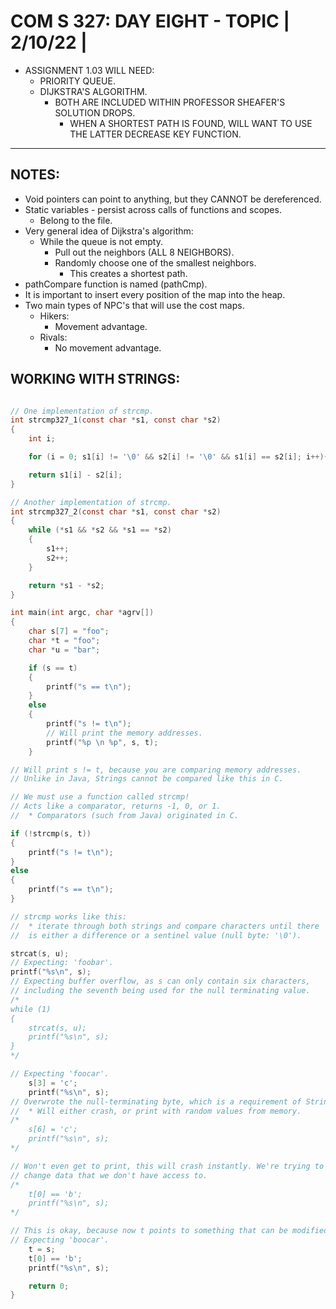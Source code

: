 # **COM S 327: DAY EIGHT - TOPIC | 2/10/22 |**

* ASSIGNMENT 1.03 WILL NEED: 
    * PRIORITY QUEUE.
    * DIJKSTRA'S ALGORITHM.
        * BOTH ARE INCLUDED WITHIN PROFESSOR SHEAFER'S SOLUTION DROPS.
            * WHEN A SHORTEST PATH IS FOUND, WILL WANT TO USE THE LATTER DECREASE KEY FUNCTION.
---

## **NOTES:**
* Void pointers can point to anything, but they CANNOT be dereferenced.
* Static variables - persist across calls of functions and scopes.
    * Belong to the file.
* Very general idea of Dijkstra's algorithm:
    * While the queue is not empty.
        * Pull out the neighbors (ALL 8 NEIGHBORS).
        * Randomly choose one of the smallest neighbors.
            * This creates a shortest path.
* pathCompare function is named (pathCmp).
* It is important to insert every position of the map into the heap.
* Two main types of NPC's that will use the cost maps.
    * Hikers:
        * Movement advantage.
    * Rivals:
        * No movement advantage.

## **WORKING WITH STRINGS:**
```c

// One implementation of strcmp.
int strcmp327_1(const char *s1, const char *s2)
{
    int i;

    for (i = 0; s1[i] != '\0' && s2[i] != '\0' && s1[i] == s2[i]; i++){};

    return s1[i] - s2[i];
}

// Another implementation of strcmp.
int strcmp327_2(const char *s1, const char *s2)
{
    while (*s1 && *s2 && *s1 == *s2)
    {
        s1++;
        s2++;
    }

    return *s1 - *s2;
}

int main(int argc, char *agrv[])
{
    char s[7] = "foo";
    char *t = "foo";
    char *u = "bar";

    if (s == t)
    {
        printf("s == t\n");
    }
    else
    {
        printf("s != t\n");
        // Will print the memory addresses.
        printf("%p \n %p", s, t);
    }

// Will print s != t, because you are comparing memory addresses.
// Unlike in Java, Strings cannot be compared like this in C.

// We must use a function called strcmp!
// Acts like a comparator, returns -1, 0, or 1. 
//  * Comparators (such from Java) originated in C.

if (!strcmp(s, t))
{
    printf("s != t\n");
}
else
{
    printf("s == t\n");
}

// strcmp works like this:
//  * iterate through both strings and compare characters until there
//  is either a difference or a sentinel value (null byte: '\0').

strcat(s, u);
// Expecting: 'foobar'.
printf("%s\n", s);
// Expecting buffer overflow, as s can only contain six characters,
// including the seventh being used for the null terminating value.
/*
while (1)
{
    strcat(s, u);
    printf("%s\n", s);
}
*/

// Expecting 'foocar'.
    s[3] = 'c';
    printf("%s\n", s);
// Overwrote the null-terminating byte, which is a requirement of Strings.
//  * Will either crash, or print with random values from memory.
/*
    s[6] = 'c';
    printf("%s\n", s);
*/

// Won't even get to print, this will crash instantly. We're trying to
// change data that we don't have access to.
/*
    t[0] == 'b';
    printf("%s\n", s);
*/

// This is okay, because now t points to something that can be modified.
// Expecting 'boocar'.
    t = s;
    t[0] == 'b';
    printf("%s\n", s);

    return 0;
}
```